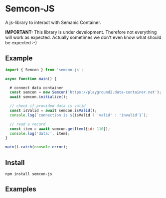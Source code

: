 # Semcon-JS

A js-library to interact with Semanic Container.

**IMPORTANT:** This library is under development. Therefore not everything will work as expected. Actually sometimes we don't even know what should be expected :-)

## Example

```javascript
import { Semcon } from 'semcon-js';

async function main() {

  # connect data container
  const semcon = new Semcon('https://playground2.data-container.net');
  await semcon.initialize();

  // check if provided data is valid
  const isValid = await semcon.isValid();
  console.log(`connection is ${isValid ? 'valid' : 'invalid'}`);

  // read a record
  const item = await semcon.getItem({id: 110});
  console.log('data:', item); 
}

main().catch(console.error);
```

## Install

`npm install semcon-js`

## Examples

